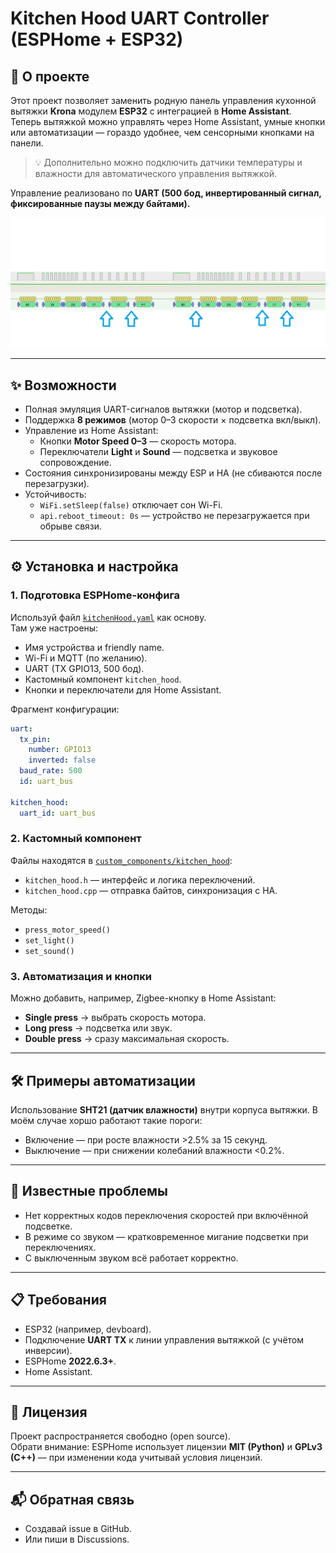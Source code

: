 # Kitchen Hood UART Controller (ESPHome + ESP32)

## 📖 О проекте
Этот проект позволяет заменить родную панель управления кухонной вытяжки **Krona** модулем **ESP32** с интеграцией в **Home Assistant**.  
Теперь вытяжкой можно управлять через Home Assistant, умные кнопки или автоматизации — гораздо удобнее, чем сенсорными кнопками на панели.  

> 💡 Дополнительно можно подключить датчики температуры и влажности для автоматического управления вытяжкой.  

Управление реализовано по **UART (500 бод, инвертированный сигнал, фиксированные паузы между байтами).**

![UART timing example](images/UART1.png)

---

## ✨ Возможности
- Полная эмуляция UART-сигналов вытяжки (мотор и подсветка).  
- Поддержка **8 режимов** (мотор 0–3 скорости × подсветка вкл/выкл).  
- Управление из Home Assistant:
  - Кнопки **Motor Speed 0–3** — скорость мотора.  
  - Переключатели **Light** и **Sound** — подсветка и звуковое сопровождение.  
- Состояния синхронизированы между ESP и HA (не сбиваются после перезагрузки).  
- Устойчивость:
  - `WiFi.setSleep(false)` отключает сон Wi-Fi.  
  - `api.reboot_timeout: 0s` — устройство не перезагружается при обрыве связи.  

---

## ⚙️ Установка и настройка

### 1. Подготовка ESPHome-конфига
Используй файл [`kitchenHood.yaml`](kitchenHood.yaml) как основу.  
Там уже настроены:
- Имя устройства и friendly name.  
- Wi-Fi и MQTT (по желанию).  
- UART (TX GPIO13, 500 бод).  
- Кастомный компонент `kitchen_hood`.  
- Кнопки и переключатели для Home Assistant.  

Фрагмент конфигурации:
```yaml
uart:
  tx_pin:
    number: GPIO13
    inverted: false
  baud_rate: 500
  id: uart_bus

kitchen_hood:
  uart_id: uart_bus
```

### 2. Кастомный компонент
Файлы находятся в [`custom_components/kitchen_hood`](custom_components/kitchen_hood/):  
- `kitchen_hood.h` — интерфейс и логика переключений.  
- `kitchen_hood.cpp` — отправка байтов, синхронизация с HA.  

Методы:
- `press_motor_speed()`  
- `set_light()`  
- `set_sound()`  

### 3. Автоматизация и кнопки
Можно добавить, например, Zigbee-кнопку в Home Assistant:  
- **Single press** → выбрать скорость мотора.  
- **Long press** → подсветка или звук.  
- **Double press** → сразу максимальная скорость.  

---

## 🛠 Примеры автоматизации
Использование **SHT21 (датчик влажности)** внутри корпуса вытяжки.
В моём случае хоршо работают такие пороги:  
- Включение — при росте влажности >2.5% за 15 секунд.  
- Выключение — при снижении колебаний влажности <0.2%.  

---

## 🐞 Известные проблемы
- Нет корректных кодов переключения скоростей при включённой подсветке.  
- В режиме со звуком — кратковременное мигание подсветки при переключениях.  
- С выключенным звуком всё работает корректно.  

---

## 📋 Требования
- ESP32 (например, devboard).  
- Подключение **UART TX** к линии управления вытяжкой (с учётом инверсии).  
- ESPHome **2022.6.3+**.  
- Home Assistant.  

---

## 📜 Лицензия
Проект распространяется свободно (open source).  
Обрати внимание: ESPHome использует лицензии **MIT (Python)** и **GPLv3 (C++)** — при изменении кода учитывай условия лицензий.  

---

## 📬 Обратная связь
- Создавай issue в GitHub.  
- Или пиши в Discussions.  

